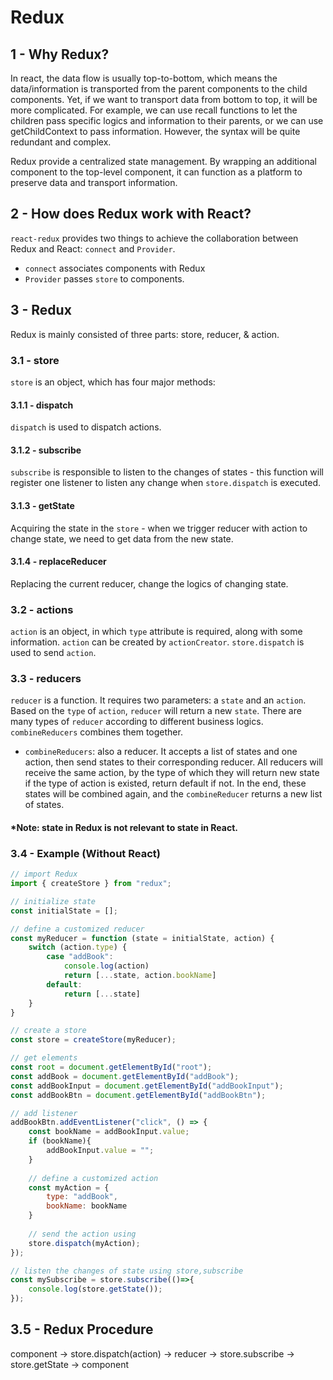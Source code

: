 # Redux

## 1 - Why Redux?
In react, the data flow is usually top-to-bottom, which means the data/information is transported from the parent components
to the child components. Yet, if we want to transport data from bottom to top, it will be more complicated. 
For example, we can use recall functions to let the children pass specific logics and information to their parents, or we 
can use getChildContext to pass information. However, the syntax will be quite redundant and complex. 

Redux provide a centralized state management. By wrapping an additional component to the top-level component, it can function 
as a platform to preserve data and transport information.

## 2 - How does Redux work with React?
`react-redux` provides two things to achieve the collaboration between Redux and React: `connect` and `Provider`.
- `connect` associates components with Redux
- `Provider` passes `store` to components.

## 3 - Redux
Redux is mainly consisted of three parts: store, reducer, & action.

### 3.1 - store
`store` is an object, which has four major methods:
#### 3.1.1 - dispatch
`dispatch` is used to dispatch actions.

#### 3.1.2 - subscribe
`subscribe` is responsible to listen to the changes of states - this function will register one listener to listen any
change when `store.dispatch` is executed.

#### 3.1.3 - getState
Acquiring the state in the `store` - when we trigger reducer with action to change state, we need to get data from the new
state.

#### 3.1.4 - replaceReducer
Replacing the current reducer, change the logics of changing state.

### 3.2 - actions
`action` is an object, in which `type` attribute is required, along with some information. `action` can be created by `actionCreator`.
`store.dispatch` is used to send `action`.

### 3.3 - reducers
`reducer` is a function. It requires two parameters: a `state` and an `action`. Based on the `type` of `action`, `reducer` will
return a new `state`. There are many types of `reducer` according to different business logics. `combineReducers` combines
them together.
- `combineReducers`: also a reducer. It accepts a list of states and one action, then send states to their corresponding
reducer. All reducers will receive the same action, by the type of which they will return new state if the type of action is
existed, return default if not. In the end, these states will be combined again, and the `combineReducer` returns 
a new list of states.

#### *Note: state in Redux is not relevant to state in React.

### 3.4 - Example (Without React)
```javascript
// import Redux
import { createStore } from "redux";

// initialize state
const initialState = [];

// define a customized reducer
const myReducer = function (state = initialState, action) {
    switch (action.type) {
        case "addBook":
            console.log(action)
            return [...state, action.bookName]
        default:
            return [...state]
    }
}

// create a store
const store = createStore(myReducer);

// get elements
const root = document.getElementById("root");
const addBook = document.getElementById("addBook");
const addBookInput = document.getElementById("addBookInput");
const addBookBtn = document.getElementById("addBookBtn");

// add listener
addBookBtn.addEventListener("click", () => {
    const bookName = addBookInput.value;
    if (bookName){
        addBookInput.value = "";
    }
    
    // define a customized action
    const myAction = {
        type: "addBook",
        bookName: bookName
    }
    
    // send the action using 
    store.dispatch(myAction);
});

// listen the changes of state using store,subscribe
const mySubscribe = store.subscribe(()=>{
    console.log(store.getState());
});
```

## 3.5 - Redux Procedure
component -> store.dispatch(action)
-> reducer
-> store.subscribe
-> store.getState
-> component















